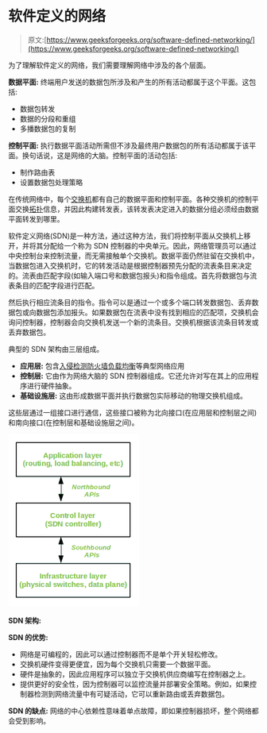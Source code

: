 # 软件定义的网络

> 原文:[https://www.geeksforgeeks.org/software-defined-networking/](https://www.geeksforgeeks.org/software-defined-networking/)

为了理解软件定义的网络，我们需要理解网络中涉及的各个层面。

**数据平面:**
终端用户发送的数据包所涉及和产生的所有活动都属于这个平面。这包括:

*   数据包转发
*   数据的分段和重组
*   多播数据包的复制

**控制平面:**
执行数据平面活动所需但不涉及最终用户数据包的所有活动都属于该平面。换句话说，这是网络的大脑。控制平面的活动包括:

*   制作路由表
*   设置数据包处理策略

在传统网络中，每个[交换机](https://www.geeksforgeeks.org/network-devices-hub-repeater-bridge-switch-router-gateways/)都有自己的数据平面和控制平面。各种交换机的控制平面交换[拓扑](//www.geeksforgeeks.org/network-topologies-computer-networks/)信息，并因此构建转发表，该转发表决定进入的数据分组必须经由数据平面转发到哪里。

软件定义网络(SDN)是一种方法，通过这种方法，我们将控制平面从交换机上移开，并将其分配给一个称为 SDN 控制器的中央单元。因此，网络管理员可以通过中央控制台来控制流量，而无需接触单个交换机。数据平面仍然驻留在交换机中，当数据包进入交换机时，它的转发活动是根据控制器预先分配的流表条目来决定的。流表由匹配字段(如输入端口号和数据包报头)和指令组成。首先将数据包与流表条目的匹配字段进行匹配。

然后执行相应流条目的指令。指令可以是通过一个或多个端口转发数据包、丢弃数据包或向数据包添加报头。如果数据包在流表中没有找到相应的匹配项，交换机会询问控制器，控制器会向交换机发送一个新的流条目。交换机根据该流条目转发或丢弃数据包。

典型的 SDN 架构由三层组成。

*   **应用层:**
    包含[入侵检测](https://www.geeksforgeeks.org/intrusion-detection-system-ids/)[防火墙](https://www.geeksforgeeks.org/introduction-to-firewall/)[负载均衡](https://www.geeksforgeeks.org/load-balancing-on-servers-random-algorithm/)等典型网络应用
*   **控制层:**
    它由作为网络大脑的 SDN 控制器组成。它还允许对写在其上的应用程序进行硬件抽象。
*   **基础设施层:**
    这由形成数据平面并执行数据包实际移动的物理交换机组成。

这些层通过一组接口进行通信，这些接口被称为北向接口(在应用层和控制层之间)和南向接口(在控制层和基础设施层之间)。

![](img/51f306046050980c5f9addaa08facae5.png)

**SDN 架构:**

**SDN 的优势:**

*   网络是可编程的，因此可以通过控制器而不是单个开关轻松修改。
*   交换机硬件变得更便宜，因为每个交换机只需要一个数据平面。
*   硬件是抽象的，因此应用程序可以独立于交换机供应商编写在控制器之上。
*   提供更好的安全性，因为控制器可以监控流量并部署安全策略。例如，如果控制器检测到网络流量中有可疑活动，它可以重新路由或丢弃数据包。

**SDN 的缺点:**
网络的中心依赖性意味着单点故障，即如果控制器损坏，整个网络都会受到影响。